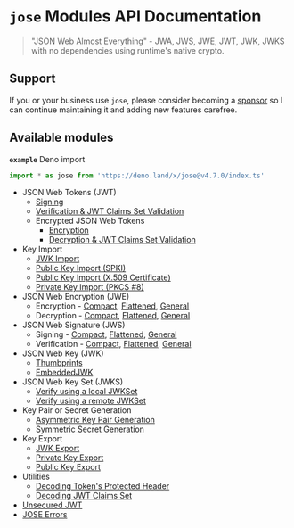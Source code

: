 # `jose` Modules API Documentation

> "JSON Web Almost Everything" - JWA, JWS, JWE, JWT, JWK, JWKS with no dependencies using runtime's native crypto.

## Support

If you or your business use `jose`, please consider becoming a [sponsor][support-sponsor] so I can continue maintaining it and adding new features carefree.

## Available modules

**`example`** Deno import
```js
import * as jose from 'https://deno.land/x/jose@v4.7.0/index.ts'
```

- JSON Web Tokens (JWT)
  - [Signing](https://github.com/panva/jose/blob/v4.7.0/docs/classes/jwt_sign.SignJWT.md#readme)
  - [Verification & JWT Claims Set Validation](https://github.com/panva/jose/blob/v4.7.0/docs/functions/jwt_verify.jwtVerify.md#readme)
  - Encrypted JSON Web Tokens
    - [Encryption](https://github.com/panva/jose/blob/v4.7.0/docs/classes/jwt_encrypt.EncryptJWT.md#readme)
    - [Decryption & JWT Claims Set Validation](https://github.com/panva/jose/blob/v4.7.0/docs/functions/jwt_decrypt.jwtDecrypt.md#readme)
- Key Import
  - [JWK Import](https://github.com/panva/jose/blob/v4.7.0/docs/functions/key_import.importJWK.md#readme)
  - [Public Key Import (SPKI)](https://github.com/panva/jose/blob/v4.7.0/docs/functions/key_import.importSPKI.md#readme)
  - [Public Key Import (X.509 Certificate)](https://github.com/panva/jose/blob/v4.7.0/docs/functions/key_import.importX509.md#readme)
  - [Private Key Import (PKCS #8)](https://github.com/panva/jose/blob/v4.7.0/docs/functions/key_import.importPKCS8.md#readme)
- JSON Web Encryption (JWE)
  - Encryption - [Compact](https://github.com/panva/jose/blob/v4.7.0/docs/classes/jwe_compact_encrypt.CompactEncrypt.md#readme), [Flattened](https://github.com/panva/jose/blob/v4.7.0/docs/classes/jwe_flattened_encrypt.FlattenedEncrypt.md#readme), [General](https://github.com/panva/jose/blob/v4.7.0/docs/classes/jwe_general_encrypt.GeneralEncrypt.md#readme)
  - Decryption - [Compact](https://github.com/panva/jose/blob/v4.7.0/docs/functions/jwe_compact_decrypt.compactDecrypt.md#readme), [Flattened](https://github.com/panva/jose/blob/v4.7.0/docs/functions/jwe_flattened_decrypt.flattenedDecrypt.md#readme), [General](https://github.com/panva/jose/blob/v4.7.0/docs/functions/jwe_general_decrypt.generalDecrypt.md#readme)
- JSON Web Signature (JWS)
  - Signing - [Compact](https://github.com/panva/jose/blob/v4.7.0/docs/classes/jws_compact_sign.CompactSign.md#readme), [Flattened](https://github.com/panva/jose/blob/v4.7.0/docs/classes/jws_flattened_sign.FlattenedSign.md#readme), [General](https://github.com/panva/jose/blob/v4.7.0/docs/classes/jws_general_sign.GeneralSign.md#readme)
  - Verification - [Compact](https://github.com/panva/jose/blob/v4.7.0/docs/functions/jws_compact_verify.compactVerify.md#readme), [Flattened](https://github.com/panva/jose/blob/v4.7.0/docs/functions/jws_flattened_verify.flattenedVerify.md#readme), [General](https://github.com/panva/jose/blob/v4.7.0/docs/functions/jws_general_verify.generalVerify.md#readme)
- JSON Web Key (JWK)
  - [Thumbprints](https://github.com/panva/jose/blob/v4.7.0/docs/functions/jwk_thumbprint.calculateJwkThumbprint.md#readme)
  - [EmbeddedJWK](https://github.com/panva/jose/blob/v4.7.0/docs/functions/jwk_embedded.EmbeddedJWK.md#readme)
- JSON Web Key Set (JWKS)
  - [Verify using a local JWKSet](https://github.com/panva/jose/blob/v4.7.0/docs/functions/jwks_local.createLocalJWKSet.md#readme)
  - [Verify using a remote JWKSet](https://github.com/panva/jose/blob/v4.7.0/docs/functions/jwks_remote.createRemoteJWKSet.md#readme)
- Key Pair or Secret Generation
  - [Asymmetric Key Pair Generation](https://github.com/panva/jose/blob/v4.7.0/docs/functions/key_generate_key_pair.generateKeyPair.md#readme)
  - [Symmetric Secret Generation](https://github.com/panva/jose/blob/v4.7.0/docs/functions/key_generate_secret.generateSecret.md#readme)
- Key Export
  - [JWK Export](https://github.com/panva/jose/blob/v4.7.0/docs/functions/key_export.exportJWK.md#readme)
  - [Private Key Export](https://github.com/panva/jose/blob/v4.7.0/docs/functions/key_export.exportPKCS8.md#readme)
  - [Public Key Export](https://github.com/panva/jose/blob/v4.7.0/docs/functions/key_export.exportSPKI.md#readme)
- Utilities
  - [Decoding Token's Protected Header](https://github.com/panva/jose/blob/v4.7.0/docs/functions/util_decode_protected_header.decodeProtectedHeader.md#readme)
  - [Decoding JWT Claims Set](https://github.com/panva/jose/blob/v4.7.0/docs/functions/util_decode_jwt.decodeJwt.md#readme)
- [Unsecured JWT](https://github.com/panva/jose/blob/v4.7.0/docs/classes/jwt_unsecured.UnsecuredJWT.md#readme)
- [JOSE Errors](https://github.com/panva/jose/blob/v4.7.0/docs/modules/util_errors.md#readme)

[support-sponsor]: https://github.com/sponsors/panva
